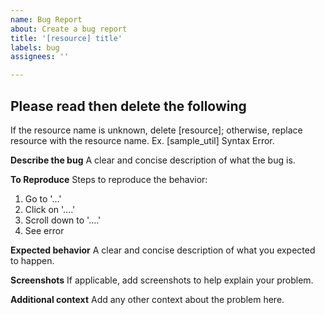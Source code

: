 ```yaml
---
name: Bug Report
about: Create a bug report
title: '[resource] title'
labels: bug
assignees: ''

---
```


## Please read then delete the following
If the resource name is unknown, delete [resource]; otherwise, replace resource with the resource name. Ex. [sample_util] Syntax Error.

__**Describe the bug**__
A clear and concise description of what the bug is.

__**To Reproduce**__
Steps to reproduce the behavior:
1. Go to '...'
2. Click on '....'
3. Scroll down to '....'
4. See error

__**Expected behavior**__
A clear and concise description of what you expected to happen.

__**Screenshots**__
If applicable, add screenshots to help explain your problem.

__**Additional context**__
Add any other context about the problem here.
